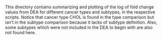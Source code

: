 This directory contains summarizing and plotting of the log of fold change
values from DEA for different cancer types and subtypes, in the respective
scripts. Notice that cancer type CHOL is found in the type comparison but isn't
in the subtype comparison because it lacks of subtype definition. Also, some
subtypes which were not included in the DEA to begin with are also not found
here.
